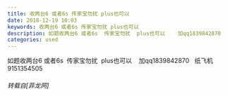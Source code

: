 ```yaml
---
title: 收两台6 或者6s 传家宝勿扰 plus也可以
date: 2018-12-19 10:03
keywords: 收两台6 或者6s 传家宝勿扰 plus也可以
description: 如题收两台6 或者6s  传家宝勿扰  plus也可以    加qq1839842870   纸飞机9151354505
categories: used
---
```

<td class="t_f" id="postmessage_2518791">

如题收两台6 或者6s  传家宝勿扰  plus也可以    加qq1839842870   纸飞机9151354505</td>
###### 转载自[菲龙网]
